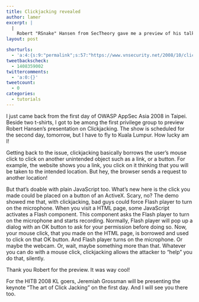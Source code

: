 ```yaml
---
title: Clickjacking revealed
author: lamer
excerpt: |
  |
    Robert "RSnake" Hansen from SecTheory gave me a preview of his talk at OWASP AppSec Asia 2008.
layout: post

shorturls:
  - 'a:4:{s:9:"permalink";s:57:"https://www.vnsecurity.net/2008/10/clickjacking-revealed/";s:7:"tinyurl";s:26:"http://tinyurl.com/y9saqmb";s:4:"isgd";s:18:"http://is.gd/aOtdd";s:5:"bitly";s:20:"http://bit.ly/7egOIp";}'
tweetbackscheck:
  - 1408359002
twittercomments:
  - 'a:0:{}'
tweetcount:
  - 0
categories:
  - tutorials
---
```

I just came back from the first day of OWASP AppSec Asia 2008 in Taipei. Beside two t-shirts, I got to be among the first privilege group to preview Robert Hansen&#8217;s presentation on Clickjacking. The show is scheduled for the second day, tomorrow, but I have to fly to Kuala Lumpur. How lucky am I!

Getting back to the issue, clickjacking basically borrows the user&#8217;s mouse click to click on another unintended object such as a link, or a button. For example, the website shows you a link, you click on it thinking that you will be taken to the intended location. But hey, the browser sends a request to another location!

But that&#8217;s doable with plain JavaScript too. What&#8217;s new here is the click you made could be placed on a button of an ActiveX. Scary, no? The demo showed me that, with clickjacking, bad guys could force Flash player to turn on the microphone. When you visit a HTML page, some JavaScript activates a Flash component. This component asks the Flash player to turn on the microphone and starts recording. Normally, Flash player will pop up a dialog with an OK button to ask for your permission before doing so. Now, your mouse click, that you made on the HTML page, is borrowed and used to click on that OK button. And Flash player turns on the microphone. Or maybe the webcam. Or, wait, maybe something more than that. Whatever you can do with a mouse click, clickjacking allows the attacker to &#8220;help&#8221; you do that, silently.

Thank you Robert for the preview. It was way cool!

For the HITB 2008 KL goers, Jeremiah Grossman will be presenting the keynote &#8220;The art of Click Jacking&#8221; on the first day. And I will see you there too.